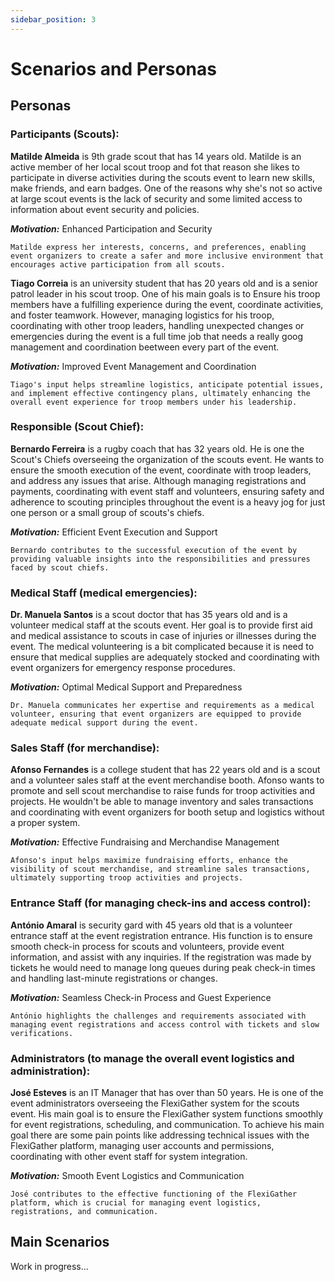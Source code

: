 ```yaml
---
sidebar_position: 3
---
```


# Scenarios and Personas

## Personas

### Participants (Scouts):
    
**Matilde Almeida** is 9th grade scout that has 14 years old. Matilde is an active member of her local scout troop and fot that reason she likes to participate in diverse activities during the scouts event to learn new skills, make friends, and earn badges.
One of the reasons why she's not so active at large scout events is the lack of security and some limited access to information about event security and policies.

**_Motivation:_** Enhanced Participation and Security

```Matilde express her interests, concerns, and preferences, enabling event organizers to create a safer and more inclusive environment that encourages active participation from all scouts.```

**Tiago Correia** is an university student that has 20 years old and is a senior patrol leader in his scout troop. One of his main goals is to  Ensure his troop members have a fulfilling experience during the event, coordinate activities, and foster teamwork. However, managing logistics for his troop, coordinating with other troop leaders, handling unexpected changes or emergencies during the event is a full time job that needs a really goog management and coordination beetween every part of the event.

**_Motivation:_** Improved Event Management and Coordination

```Tiago's input helps streamline logistics, anticipate potential issues, and implement effective contingency plans, ultimately enhancing the overall event experience for troop members under his leadership.```

### Responsible (Scout Chief):

**Bernardo Ferreira** is a rugby coach that has 32 years old. He is one the Scout's Chiefs overseeing the organization of the scouts event. He wants to ensure the smooth execution of the event, coordinate with troop leaders, and address any issues that arise.
Although managing registrations and payments, coordinating with event staff and volunteers, ensuring safety and adherence to scouting principles throughout the event is a heavy jog for just one person or a small group of scouts's chiefs.

**_Motivation:_** Efficient Event Execution and Support

```Bernardo contributes to the successful execution of the event by providing valuable insights into the responsibilities and pressures faced by scout chiefs.```

### Medical Staff (medical emergencies):

**Dr. Manuela Santos** is a scout doctor that has 35 years old and is a volunteer medical staff at the scouts event.
Her goal is to provide first aid and medical assistance to scouts in case of injuries or illnesses during the event.
The medical volunteering is a bit complicated because it is need to ensure that medical supplies are adequately stocked and coordinating with event organizers for emergency response procedures.

**_Motivation:_** Optimal Medical Support and Preparedness

```Dr. Manuela communicates her expertise and requirements as a medical volunteer, ensuring that event organizers are equipped to provide adequate medical support during the event.```

### Sales Staff (for merchandise):

**Afonso Fernandes** is a college student that has 22 years old and is a scout and a volunteer sales staff at the event merchandise booth. Afonso wants to promote and sell scout merchandise to raise funds for troop activities and projects.
He wouldn't be able to manage inventory and sales transactions and coordinating with event organizers for booth setup and logistics without a proper system.

**_Motivation:_** Effective Fundraising and Merchandise Management

```Afonso's input helps maximize fundraising efforts, enhance the visibility of scout merchandise, and streamline sales transactions, ultimately supporting troop activities and projects.```

### Entrance Staff (for managing check-ins and access control):

**António Amaral** is security gard with 45 years old that is a volunteer entrance staff at the event registration entrance. His function is to ensure smooth check-in process for scouts and volunteers, provide event information, and assist with any inquiries.
If the registration was made by tickets he would need to manage long queues during peak check-in times and handling last-minute registrations or changes.

**_Motivation:_** Seamless Check-in Process and Guest Experience

```António highlights the challenges and requirements associated with managing event registrations and access control with tickets and slow verifications.```

### Administrators (to manage the overall event logistics and administration):

**José Esteves** is an IT Manager that has over than 50 years. He is one of the event administrators overseeing the FlexiGather system for the scouts event. His main goal is to ensure the FlexiGather system functions smoothly for event registrations, scheduling, and communication. To achieve his main goal there are some pain points like addressing technical issues with the FlexiGather platform, managing user accounts and permissions, coordinating with other event staff for system integration.

**_Motivation:_** Smooth Event Logistics and Communication

```José contributes to the effective functioning of the FlexiGather platform, which is crucial for managing event logistics, registrations, and communication.```

## Main Scenarios

Work in progress...

<!-- r -->